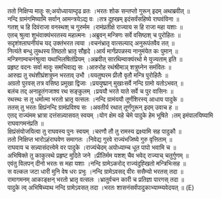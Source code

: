 

  
ततो निक्षिप्य मातॄः स;अयोध्यायाम्दृढ व्रतः ।भरतः शोक सन्तप्तो गुरून् इदम् अथाब्रवीत्  ॥   
नन्दि ग्रामंगमिष्यामि सर्वान् आमन्त्रयेऽद्य वः ।तत्र दुह्खम् इदंसर्वंसहिष्ये राघवंविना  ॥   
गतश् च हि दिवंराजा वनस्थश् च गुरुर्मम ।रामंप्रतीक्षे राज्याय स हि राजा महा यशाः  ॥   
एतच् श्रुत्वा शुभंवाक्यंभरतस्य महात्मनः ।अब्रुवन् मन्त्रिणः सर्वे वसिष्ठश् च पुरोहितः  ॥   
सदृशंश्लाघनीयंच यद् उक्तंभरत त्वया ।वचनंभ्रातृ वात्सल्याद् अनुरूपंतवैव तत्  ॥   
नित्यंते बन्धु लुब्धस्य तिष्ठतो भ्रातृ सौहृदे ।आर्य मार्गंप्रपन्नस्य नानुमंयेत कः पुमान्  ॥   
मन्त्रिणाम्वचनंश्रुत्वा यथाभिलषितंप्रियम् ।अब्रवीत् सारथिम्वाक्यंरथो मे युज्यताम् इति  ॥   
प्रहृष्ट वदनः सर्वा मातॄः समभिवाद्य सः ।आरुरोह रथंश्रीमाञ् शत्रुघ्नेन समंवितः  ॥   
आरुह्य तु रथंशीघ्रंशत्रुघ्न भरताव् उभौ ।ययतुष्परम प्रीतौ वृतौ मन्त्रि पुरोहितैः  ॥   
अग्रतो पुरवस् तत्र वसिष्ठ प्रमुखा द्विजाः ।प्रययुष्प्रान् मुखाःसर्वे नन्दि ग्रामो यतोऽभवत्  ॥   
बलंच तद् अनाहूतंगजाश्व रथ सङ्कुलम् ।प्रययौ भरते याते सर्वे च पुर वासिनः  ॥   
रथस्थः स तु धर्मात्मा भरतो भ्रातृ वत्सलः ।नन्दि ग्रामंययौ तूर्णंशिरस्य् आधाय पादुके  ॥   
ततस् तु भरतः क्षिप्रंनन्दि ग्रामंप्रविश्य सः ।अवतीर्य रथात् तूर्णंगुरून् इदम् उवाच ह  ॥   
एतद् राज्यंमम भ्रात्रा दत्तंसन्न्यासवत् स्वयम् ।योग क्षेम वहे चेमे पादुके हेम भूषिते ।तम् इमंपालयिष्यामि राघवागमनंप्रति  ॥   
क्षिप्रंसंयोजयित्वा तु राघवस्य पुनः स्वयम् ।चरणौ तौ तु रामस्य द्रक्ष्यामि सह पादुकौ  ॥   
ततो निक्षिप्त भारोऽहंराघवेण समागतः ।निवेद्य गुरवे राज्यंभजिष्ये गुरु वृत्तिताम्  ॥   
राघवाय च सन्न्यासंदत्त्वेमे वर पादुके ।राज्यंचेदम् अयोध्याम्च धूत पापो भवामि च  ॥   
अभिषिक्ते तु काकुत्स्थे प्रहृष्ट मुदिते जने ।प्रीतिर्मम यशश् चैव भवेद् राज्याच् चतुर्गुणम्  ॥   
एवंतु विलपन् दीनो भरतः स महा यशाः ।नन्दि ग्रामेऽकरोद् राज्यंदुह्खितो मन्त्रिभिःसह  ॥   
स वल्कल जटा धारी मुनि वेष धरः प्रभुः ।नन्दि ग्रामेऽवसद् वीरः ससैम्यो भरतस् तदा  ॥   
रामागमनम् आकाङ्क्षन् भरतो भ्रातृ वत्सलः ।भ्रातुर्वचन कारी च प्रतिज्ञा पारगस् तदा  ॥   
पादुके त्व् अभिषिच्याथ नन्दि ग्रामेऽवसत् तदा ।भरतः शासनंसर्वंपादुकाभ्याम्म्यवेदयत्  ॥ (E)  
